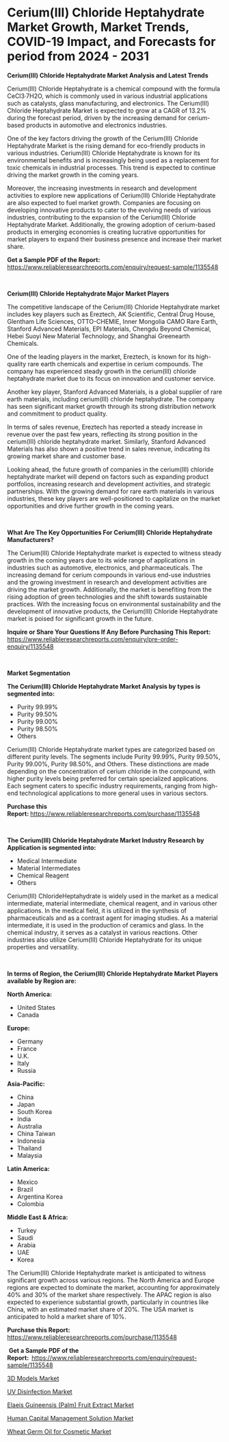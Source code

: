 <p><h1>Cerium(III) Chloride Heptahydrate Market Growth, Market Trends, COVID-19 Impact, and Forecasts for period from 2024 - 2031</h1></p><p><strong>Cerium(III) Chloride Heptahydrate Market Analysis and Latest Trends</strong></p>
<p><p>Cerium(III) Chloride Heptahydrate is a chemical compound with the formula CeCl3·7H2O, which is commonly used in various industrial applications such as catalysts, glass manufacturing, and electronics. The Cerium(III) Chloride Heptahydrate Market is expected to grow at a CAGR of 13.2% during the forecast period, driven by the increasing demand for cerium-based products in automotive and electronics industries.</p><p>One of the key factors driving the growth of the Cerium(III) Chloride Heptahydrate Market is the rising demand for eco-friendly products in various industries. Cerium(III) Chloride Heptahydrate is known for its environmental benefits and is increasingly being used as a replacement for toxic chemicals in industrial processes. This trend is expected to continue driving the market growth in the coming years.</p><p>Moreover, the increasing investments in research and development activities to explore new applications of Cerium(III) Chloride Heptahydrate are also expected to fuel market growth. Companies are focusing on developing innovative products to cater to the evolving needs of various industries, contributing to the expansion of the Cerium(III) Chloride Heptahydrate Market. Additionally, the growing adoption of cerium-based products in emerging economies is creating lucrative opportunities for market players to expand their business presence and increase their market share.</p></p>
<p><strong>Get a Sample PDF of the Report:&nbsp;</strong> <a href="https://www.reliableresearchreports.com/enquiry/request-sample/1135548">https://www.reliableresearchreports.com/enquiry/request-sample/1135548</a></p>
<p>&nbsp;</p>
<p><strong>Cerium(III) Chloride Heptahydrate Major Market Players</strong></p>
<p><p>The competitive landscape of the Cerium(III) Chloride Heptahydrate market includes key players such as Ereztech, AK Scientific, Central Drug House, Glentham Life Sciences, OTTO-CHEMIE, Inner Mongolia CAMO Rare Earth, Stanford Advanced Materials, EPI Materials, Chengdu Beyond Chemical, Hebei Suoyi New Material Technology, and Shanghai Greenearth Chemicals.</p><p>One of the leading players in the market, Ereztech, is known for its high-quality rare earth chemicals and expertise in cerium compounds. The company has experienced steady growth in the cerium(III) chloride heptahydrate market due to its focus on innovation and customer service.</p><p>Another key player, Stanford Advanced Materials, is a global supplier of rare earth materials, including cerium(III) chloride heptahydrate. The company has seen significant market growth through its strong distribution network and commitment to product quality.</p><p>In terms of sales revenue, Ereztech has reported a steady increase in revenue over the past few years, reflecting its strong position in the cerium(III) chloride heptahydrate market. Similarly, Stanford Advanced Materials has also shown a positive trend in sales revenue, indicating its growing market share and customer base.</p><p>Looking ahead, the future growth of companies in the cerium(III) chloride heptahydrate market will depend on factors such as expanding product portfolios, increasing research and development activities, and strategic partnerships. With the growing demand for rare earth materials in various industries, these key players are well-positioned to capitalize on the market opportunities and drive further growth in the coming years.</p></p>
<p>&nbsp;</p>
<p><strong>What Are The Key Opportunities For Cerium(III) Chloride Heptahydrate Manufacturers?</strong></p>
<p><p>The Cerium(III) Chloride Heptahydrate market is expected to witness steady growth in the coming years due to its wide range of applications in industries such as automotive, electronics, and pharmaceuticals. The increasing demand for cerium compounds in various end-use industries and the growing investment in research and development activities are driving the market growth. Additionally, the market is benefiting from the rising adoption of green technologies and the shift towards sustainable practices. With the increasing focus on environmental sustainability and the development of innovative products, the Cerium(III) Chloride Heptahydrate market is poised for significant growth in the future.</p></p>
<p><strong>Inquire or Share Your Questions If Any Before Purchasing This Report:</strong> <a href="https://www.reliableresearchreports.com/enquiry/pre-order-enquiry/1135548">https://www.reliableresearchreports.com/enquiry/pre-order-enquiry/1135548</a></p>
<p>&nbsp;</p>
<p><strong>Market Segmentation</strong></p>
<p><strong>The Cerium(III) Chloride Heptahydrate Market Analysis by types is segmented into:</strong></p>
<p><ul><li>Purity 99.99%</li><li>Purity 99.50%</li><li>Purity 99.00%</li><li>Purity 98.50%</li><li>Others</li></ul></p>
<p><p>Cerium(III) Chloride Heptahydrate market types are categorized based on different purity levels. The segments include Purity 99.99%, Purity 99.50%, Purity 99.00%, Purity 98.50%, and Others. These distinctions are made depending on the concentration of cerium chloride in the compound, with higher purity levels being preferred for certain specialized applications. Each segment caters to specific industry requirements, ranging from high-end technological applications to more general uses in various sectors.</p></p>
<p><strong>Purchase this Report:&nbsp;</strong><a href="https://www.reliableresearchreports.com/purchase/1135548">https://www.reliableresearchreports.com/purchase/1135548</a></p>
<p>&nbsp;</p>
<p><strong>The Cerium(III) Chloride Heptahydrate Market Industry Research by Application is segmented into:</strong></p>
<p><ul><li>Medical Intermediate</li><li>Material Intermediates</li><li>Chemical Reagent</li><li>Others</li></ul></p>
<p><p>Cerium(III) ChlorideHeptahydrate is widely used in the market as a medical intermediate, material intermediate, chemical reagent, and in various other applications. In the medical field, it is utilized in the synthesis of pharmaceuticals and as a contrast agent for imaging studies. As a material intermediate, it is used in the production of ceramics and glass. In the chemical industry, it serves as a catalyst in various reactions. Other industries also utilize Cerium(III) Chloride Heptahydrate for its unique properties and versatility.</p></p>
<p>&nbsp;</p>
<p><strong>In terms of Region, the Cerium(III) Chloride Heptahydrate Market Players available by Region are:</strong></p>
<p>
    <p> <strong> North America: </strong>
        <ul>
            <li>United States</li>
            <li>Canada</li>
        </ul>
        </p> 
    <p> <strong> Europe: </strong>
        <ul>
            <li>Germany</li>
            <li>France</li>
            <li>U.K.</li>
            <li>Italy</li>
            <li>Russia</li>
        </ul>
        </p> 
    <p> <strong> Asia-Pacific: </strong>
        <ul>
            <li>China</li>
            <li>Japan</li>
            <li>South Korea</li>
            <li>India</li>
            <li>Australia</li>
            <li>China Taiwan</li>
            <li>Indonesia</li>
            <li>Thailand</li>
            <li>Malaysia</li>
        </ul>
        </p> 
    <p> <strong> Latin America: </strong>
        <ul>
            <li>Mexico</li>
            <li>Brazil</li>
            <li>Argentina Korea</li>
            <li>Colombia</li>
        </ul>
        </p> 
    <p> <strong> Middle East & Africa: </strong>
        <ul>
            <li>Turkey</li>
            <li>Saudi</li>
            <li>Arabia</li>
            <li>UAE</li>
            <li>Korea</li>
        </ul>
    </p>
    </p>
<p><p>The Cerium(III) Chloride Heptahydrate market is anticipated to witness significant growth across various regions. The North America and Europe regions are expected to dominate the market, accounting for approximately 40% and 30% of the market share respectively. The APAC region is also expected to experience substantial growth, particularly in countries like China, with an estimated market share of 20%. The USA market is anticipated to hold a market share of 10%.</p></p>
<p><strong>Purchase this Report: </strong><a href="https://www.reliableresearchreports.com/purchase/1135548">https://www.reliableresearchreports.com/purchase/1135548</a></p>
<p>&nbsp;<strong>Get a Sample PDF of the Report:&nbsp;&nbsp;</strong><a href="https://www.reliableresearchreports.com/enquiry/request-sample/1135548">https://www.reliableresearchreports.com/enquiry/request-sample/1135548</a></p>
<p><strong></strong></p>
<p><p><a href="https://medium.com/@darrensipes2023/3d-models-market-exploring-market-share-market-trends-and-future-growth-96c9a84d96de">3D Models Market</a></p><p><a href="https://medium.com/@darrensipes2023/uv-disinfection-market-exploring-market-share-market-trends-and-future-growth-9c679d22eaff">UV Disinfection Market</a></p><p><a href="https://issuu.com/reportprime-2/docs/elaeis-guineensis-palm-fruit-extract-market-size-2">Elaeis Guineensis (Palm) Fruit Extract Market</a></p><p><a href="https://medium.com/@emiliomartelli542/human-capital-management-solution-market-exploring-market-share-market-trends-and-future-growth-13c55812f883">Human Capital Management Solution Market</a></p><p><a href="https://issuu.com/reportprime-2/docs/wheat-germ-oil-for-cosmetic-market-size-2030.pptx">Wheat Germ Oil for Cosmetic Market</a></p></p>